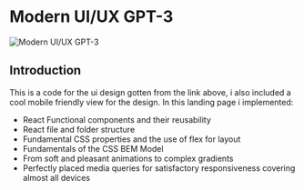 # Modern UI/UX GPT-3
![Modern UI/UX GPT-3](https://i.ibb.co/TR5LW9z/image.png)


## Introduction
This is a code for the ui design gotten from the link above, i also included a cool mobile friendly view for the design. In this landing page i implemented:

- React Functional components and their reusability
- React file and folder structure
- Fundamental CSS properties and the use of flex for layout
- Fundamentals of the CSS BEM Model
- From soft and pleasant animations to complex gradients
- Perfectly placed media queries for satisfactory responsiveness covering almost all devices
